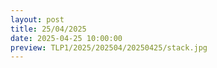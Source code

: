 ```yaml
---
layout: post
title: 25/04/2025
date: 2025-04-25 10:00:00
preview: TLP1/2025/202504/20250425/stack.jpg
---
```


